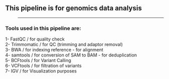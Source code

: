 ## This pipeline is for genomics data analysis 
>-------
### Tools used in this pipeline are:
1- FastQC / for quality check                                                                                                
2- Trimmomatic / for QC (trimming and adaptor removal)                                                                                
3- BWA / for indexing reference - for alignment                                                                                                        
4- samtools / for conversion of SAM to BAM - for deduplication                                                                                                                
5- BCFtools / for Variant Calling                                                                                                              
6- VCFtools / for filtration of variants                                                                                                                                  
7- IGV / for Visualization purposes                                                                                                                                          
